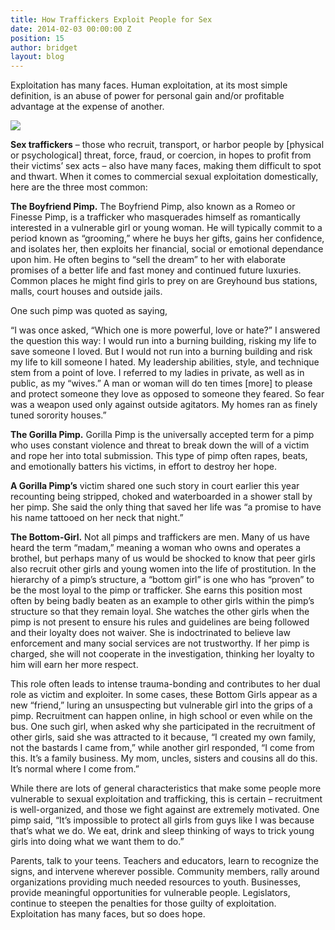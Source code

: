 ```yaml
---
title: How Traffickers Exploit People for Sex
date: 2014-02-03 00:00:00 Z
position: 15
author: bridget
layout: blog
---
```


Exploitation has many faces. Human exploitation, at its most simple definition, is an abuse of power for personal gain and/or profitable advantage at the expense of another.


![](http://stopbuyinggirls.com/uploads/0001rI1.jpeg)

<b>Sex traffickers</b> – those who recruit, transport, or harbor people by [physical or psychological] threat, force, fraud, or coercion, in hopes to profit from their victims’ sex acts – also have many faces, making them difficult to spot and thwart. When it comes to commercial sexual exploitation domestically, here are the three most common:

<b>The Boyfriend Pimp.</b> The Boyfriend Pimp, also known as a Romeo or Finesse Pimp, is a trafficker who masquerades himself as romantically interested in a vulnerable girl or young woman. He will typically commit to a period known as “grooming,” where he buys her gifts, gains her confidence, and isolates her, then exploits her financial, social or emotional dependance upon him. He often begins to “sell the dream” to her with elaborate promises of a better life and fast money and continued future luxuries. Common places he might find girls to prey on are Greyhound bus stations, malls, court houses and outside jails.

One such pimp was quoted as saying,

“I was once asked, “Which one is more powerful, love or hate?” I answered the question this way: I would run into a burning building, risking my life to save someone I loved. But I would not run into a burning building and risk my life to kill someone I hated. My leadership abilities, style, and technique stem from a point of love. I referred to my ladies in private, as well as in public, as my “wives.” A man or woman will do ten times [more] to please and protect someone they love as opposed to someone they feared. So fear was a weapon used only against outside agitators. My homes ran as finely tuned sorority houses.”

<b>The Gorilla Pimp.</b> Gorilla Pimp is the universally accepted term for a pimp who uses constant violence and threat to break down the will of a victim and rope her into total submission. This type of pimp often rapes, beats, and emotionally batters his victims, in effort to destroy her hope.

<b>A Gorilla Pimp’s</b> victim shared one such story in court earlier this year recounting being stripped, choked and waterboarded in a shower stall by her pimp. She said the only thing that saved her life was “a promise to have his name tattooed on her neck that night.”

<b>The Bottom-Girl.</b> Not all pimps and traffickers are men. Many of us have heard the term “madam,” meaning a woman who owns and operates a brothel, but perhaps many of us would be shocked to know that peer girls also recruit other girls and young women into the life of prostitution. In the hierarchy of a pimp’s structure, a “bottom girl” is one who has “proven” to be the most loyal to the pimp or trafficker. She earns this position most often by being badly beaten as an example to other girls within the pimp’s structure so that they remain loyal. She watches the other girls when the pimp is not present to ensure his rules and guidelines are being followed and their loyalty does not waiver. She is indoctrinated to believe law enforcement and many social services are not trustworthy. If her pimp is charged, she will not cooperate in the investigation, thinking her loyalty to him will earn her more respect.

This role often leads to intense trauma-bonding and contributes to her dual role as victim and exploiter. In some cases, these Bottom Girls appear as a new “friend,” luring an unsuspecting but vulnerable girl into the grips of a pimp. Recruitment can happen online, in high school or even while on the bus. One such girl, when asked why she participated in the recruitment of other girls, said she was attracted to it because, “I created my own family, not the bastards I came from,” while another girl responded, “I come from this. It’s a family business. My mom, uncles, sisters and cousins all do this. It’s normal where I come from.”

While there are lots of general characteristics that make some people more vulnerable to sexual exploitation and trafficking, this is certain – recruitment is well-organized, and those we fight against are extremely motivated. One pimp said, “It’s impossible to protect all girls from guys like I was because that’s what we do. We eat, drink and sleep thinking of ways to trick young girls into doing what we want them to do.”

Parents, talk to your teens. Teachers and educators, learn to recognize the signs, and intervene wherever possible. Community members, rally around organizations providing much needed resources to youth. Businesses, provide meaningful opportunities for vulnerable people. Legislators, continue to steepen the penalties for those guilty of exploitation. Exploitation has many faces, but so does hope.